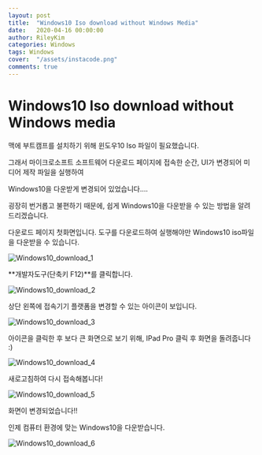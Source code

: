 ```yaml
---
layout: post
title:  "Windows10 Iso download without Windows Media"
date:   2020-04-16 00:00:00
author: RileyKim
categories: Windows
tags: Windows
cover:  "/assets/instacode.png"
comments: true
---
```


# Windows10 Iso download without Windows media



맥에 부트캠프를 설치하기 위해 윈도우10 Iso 파일이 필요했습니다. 

그래서 마이크로소프트 소프트웨어 다운로드 페이지에 접속한 순간, UI가 변경되어 미디어 제작 파일을 실행하여 

Windows10을 다운받게 변경되어 있었습니다....



굉장히 번거롭고 불편하기 때문에, 쉽게 Windows10을 다운받을 수 있는 방법을 알려드리겠습니다. 



다운로드 페이지 첫화면입니다.  도구를 다운로드하여 실행해야만 Windows10 iso파일을 다운받을 수 있습니다. 

![Windows10_download_1](https://user-images.githubusercontent.com/24997255/79429311-56a27a00-8002-11ea-947d-06e06c93b1e0.PNG)



**개발자도구(단축키 F12)**를 클릭합니다. 

![Windows10_download_2](https://user-images.githubusercontent.com/24997255/79429898-1abbe480-8003-11ea-8f43-d3145aa5eef6.PNG)



상단 왼쪽에 접속기기 플랫폼을 변경할 수 있는 아이콘이 보입니다. 

![Windows10_download_3](https://user-images.githubusercontent.com/24997255/79429928-25767980-8003-11ea-82d5-742ec6c8968d.PNG)



아이콘을 클릭한 후 보다 큰 화면으로 보기 위해, IPad Pro 클릭 후 화면을 돌려줍니다 :)

![Windows10_download_4](https://user-images.githubusercontent.com/24997255/79430170-800fd580-8003-11ea-9650-1a08400b9b8d.PNG)



새로고침하여 다시 접속해봅니다!

![Windows10_download_5](https://user-images.githubusercontent.com/24997255/79430287-ad5c8380-8003-11ea-9cb3-2afc254ff1fa.PNG)

화면이 변경되었습니다!!



인제 컴퓨터 환경에 맞는 Windows10을 다운받습니다.

![Windows10_download_6](https://user-images.githubusercontent.com/24997255/79430494-f9a7c380-8003-11ea-8aae-0705559bb2ff.PNG)



